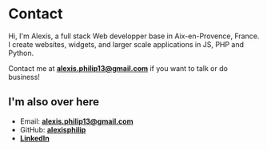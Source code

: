 
# Contact

Hi, I'm Alexis, a full stack Web developper base in Aix-en-Provence, France. I create websites, widgets, and larger scale applications
in JS, PHP and Python.

Contact me at **[alexis.philip13@gmail.com]()** if you want to talk or do business!

## I'm also over here

- Email: **[alexis.philip13@gmail.com]()**
- GitHub: **[alexisphilip](https://github.com/alexisphilip)**
- **[LinkedIn](https://www.linkedin.com/in/alexis-philip-019955176)** 